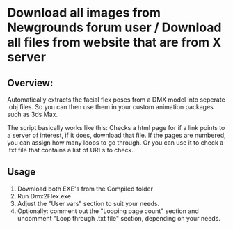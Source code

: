 # Download all images from Newgrounds forum user / Download all files from website that are from X server
## Overview:

Automatically extracts the facial flex poses from a DMX model into seperate .obj files. So you can then use them in your custom animation packages such as 3ds Max.

The script basically works like this:
Checks a html page for if a link points to a server of interest, if it does, download that file.
If the pages are numbered, you can assign how many loops to go through. Or you can use it to check a .txt file that contains a list of URLs to check.


## Usage
1. Download both EXE's from the Compiled folder
2. Run Dmx2Flex.exe
3. Adjust the "User vars" section to suit your needs.
4. Optionally: comment out the "Looping page count" section and uncomment "Loop through .txt file" section, depending on your needs.
